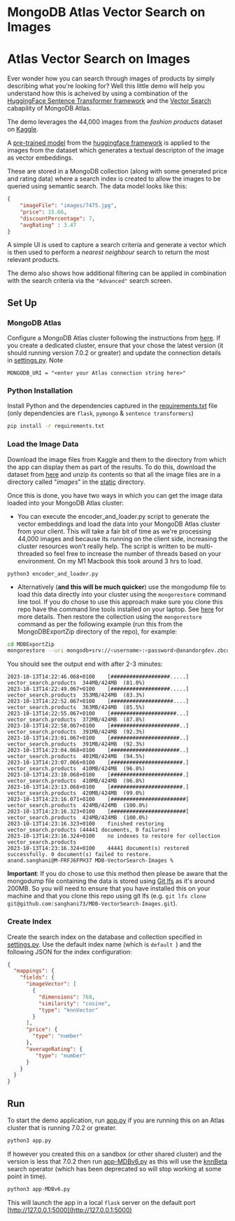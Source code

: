 # MongoDB Atlas Vector Search on Images

# Atlas Vector Search on Images

Ever wonder how you can search through images of products by simply describing what you're looking for? Well this little demo will help you understand how this is acheived by using a combination of the [HuggingFace Sentence Transformer framework](https://huggingface.co/sentence-transformers) and the [Vector Search](https://www.mongodb.com/products/platform/atlas-vector-search) cabapility of MongoDB Atlas.

The demo leverages the 44,000 images from the _fashion products_ dataset on [Kaggle](https://www.kaggle.com/datasets/paramaggarwal/fashion-product-images-small).

A [pre-trained model](https://huggingface.co/sentence-transformers/clip-ViT-L-14) from the [huggingface framework](https://huggingface.co/sentence-transformers) is applied to the images from the dataset which generates a textual descripton of the image as vector embeddings.

These are stored in a MongoDB collection (along with some generated price and rating data) where a search index is created to allow the images to be queried using semantic search. The data model looks like this:
```json
{
    "imageFile": "images/7475.jpg",
    "price": 15.66,
    "discountPercentage": 7,
    "avgRating" : 3.47
}
```

A simple UI is used to capture a search criteria and generate a vector which is then used to perform a _nearest neighbour_ search to return the most relevant products. 

The demo also shows how additional filtering can be applied in combination with the search criteria via the `"Advanced"` search screen.

## Set Up
### MongoDB Atlas
Configure a MongoDB Atlas cluster following the instructions from [here](https://www.mongodb.com/docs/atlas/getting-started/).
If you create a dedicated cluster, ensure that your chose the latest version (it should running version 7.0.2 or greater) and update the connection details in [settings.py](settings.py).
Note 
```
MONGODB_URI = "<enter your Atlas connection string here>"
```
### Python Installation
Install Python and the dependencies captured in the [requirements.txt](requirements.txt) file (only dependencies are `flask`, `pymongo` & `sentence transformers`)

```bash 
pip install -r requirements.txt
```
### Load the Image Data
Download the image files from Kaggle and them to the directory from which the app can display them as part of the results. To do this, download the dataset from [here](https://www.kaggle.com/datasets/paramaggarwal/fashion-product-images-small/download?datasetVersionNumber=1) and unzip its contents so that all the image files are in a directory called "_images_" in the [static](static) directory. 

Once this is done, you have two ways in which you can get the image data loaded into your MongoDB Atlas cluster:

+ You can execute the encoder_and_loader.py script to generate the vector embeddings and load the data into your MongoDB Atlas cluster from your client. This will take a fair bit of time as we're processing 44,000 images and because its running on the client side, increasing the cluster resources won't really help. The script is written to be multi-threaded so feel free to increase the number of threads based on your environment. On my M1 Macbook this took around 3 hrs to load.
```
python3 encoder_and_loader.py
```
+ Alternatively (__and this will be much quicker__) use the mongodump file to load this data directly into your cluster using the `mongorestore` command line tool. If you do chose to use this approach make sure you clone this repo  have the command line tools installed on your laptop. See [here](https://www.mongodb.com/docs/database-tools/installation/installation/) for more details. Then restore the collection using the `mongorestore` command as per the following example (run this from the MongoDBExportZip directory of the repo), for example:
```sh
cd MDBExportZip
mongorestore --uri mongodb+srv://<username>:<password>@anandorgdev.zbcqwov.mongodb.net --gzip
```
You should see the output end with after 2-3 minutes:
```
2023-10-13T14:22:46.068+0100	[###################.....]  vector_search.products  344MB/424MB  (81.0%)
2023-10-13T14:22:49.067+0100	[###################.....]  vector_search.products  353MB/424MB  (83.3%)
2023-10-13T14:22:52.067+0100	[####################....]  vector_search.products  363MB/424MB  (85.5%)
2023-10-13T14:22:55.067+0100	[#####################...]  vector_search.products  372MB/424MB  (87.8%)
2023-10-13T14:22:58.067+0100	[######################..]  vector_search.products  391MB/424MB  (92.3%)
2023-10-13T14:23:01.067+0100	[######################..]  vector_search.products  391MB/424MB  (92.3%)
2023-10-13T14:23:04.068+0100	[######################..]  vector_search.products  401MB/424MB  (94.5%)
2023-10-13T14:23:07.066+0100	[#######################.]  vector_search.products  410MB/424MB  (96.8%)
2023-10-13T14:23:10.068+0100	[#######################.]  vector_search.products  410MB/424MB  (96.8%)
2023-10-13T14:23:13.068+0100	[#######################.]  vector_search.products  420MB/424MB  (99.0%)
2023-10-13T14:23:16.071+0100	[########################]  vector_search.products  424MB/424MB  (100.0%)
2023-10-13T14:23:16.323+0100	[########################]  vector_search.products  424MB/424MB  (100.0%)
2023-10-13T14:23:16.323+0100	finished restoring vector_search.products (44441 documents, 0 failures)
2023-10-13T14:23:16.324+0100	no indexes to restore for collection vector_search.products
2023-10-13T14:23:16.324+0100	44441 document(s) restored successfully. 0 document(s) failed to restore.
anand.sanghani@M-FRFJ6FPH37 MDB-VectorSearch-Images % 
```
__Important__: If you do chose to use this method then please be aware that the mongodump file containing the data is stored using [Git lfs](https://git-lfs.com/) as it's around 200MB. So you will need to ensure that you have installed this on your machine and that you clone this repo using git lfs (e.g. `git lfs clone git@github.com:sanghani73/MDB-VectorSearch-Images.git`).

### Create Index

Create the search index on the database and collection specified in [settings.py](settings.py). Use the default index name (which is `default `) and the following JSON for the index configuration:

```json
{
  "mappings": {
    "fields": {
      "imageVector": [
        {
          "dimensions": 768,
          "similarity": "cosine",
          "type": "knnVector"
        }
      ],
      "price": {
        "type": "number"
      },
      "averageRating": {
         "type": "number"
      }
    }
  }
}
```


## Run
To start the demo application, run [app.py](app.py) if you are running this on an Atlas cluster that is running 7.0.2 or greater.
```python
python3 app.py
```
If however you created this on a sandbox (or other shared cluster) and the version is less that 7.0.2 then run [app-MDBv6.py](app-MDBv6.py) as this will use the [knnBeta](https://www.mongodb.com/docs/atlas/atlas-search/knn-beta/) search operator (which has been deprecated so will stop working at some point in time).

```python
python3 app-MDBv6.py
```
This will launch the app in a local `flask` server on the default port [http://127.0.0.1:5000](http://127.0.0.1:5000)

